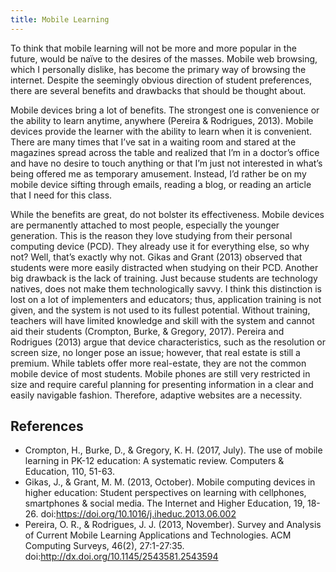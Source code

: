 ```yaml
---
title: Mobile Learning
---
```

To think that mobile learning will not be more and more popular in the future, would be naïve to the desires of the masses.
Mobile web browsing, which I personally dislike, has become the primary way of browsing the internet.
Despite the seemingly obvious direction of student preferences, there are several benefits and drawbacks that should be thought about.

Mobile devices bring a lot of benefits.
The strongest one is convenience or the ability to learn anytime, anywhere (Pereira & Rodrigues, 2013).
Mobile devices provide the learner with the ability to learn when it is convenient.
There are many times that I’ve sat in a waiting room and stared at the magazines spread across the table and realized that I’m in a doctor’s office and have no desire to touch anything or that I’m just not interested in what’s being offered me as temporary amusement.
Instead, I’d rather be on my mobile device sifting through emails, reading a blog, or reading an article that I need for this class.

While the benefits are great, do not bolster its effectiveness.
Mobile devices are permanently attached to most people, especially the younger generation.
This is the reason they love studying from their personal computing device (PCD).
They already use it for everything else, so why not? Well, that’s exactly why not.
Gikas and Grant (2013) observed that students were more easily distracted when studying on their PCD.
Another big drawback is the lack of training.
Just because students are technology natives, does not make them technologically savvy.
I think this distinction is lost on a lot of implementers and educators; thus, application training is not given, and the system is not used to its fullest potential.
Without training, teachers will have limited knowledge and skill with the system and cannot aid their students (Crompton, Burke, & Gregory, 2017).
Pereira and Rodrigues (2013) argue that device characteristics, such as the resolution or screen size, no longer pose an issue; however, that real estate is still a premium.
While tablets offer more real-estate, they are not the common mobile device of most students.
Mobile phones are still very restricted in size and require careful planning for presenting information in a clear and easily navigable fashion.
Therefore, adaptive websites are a necessity.

## References

- Crompton, H., Burke, D., & Gregory, K. H. (2017, July). The use of mobile learning in PK-12 education: A systematic review. Computers & Education, 110, 51-63.
- Gikas, J., & Grant, M. M. (2013, October). Mobile computing devices in higher education: Student perspectives on learning with cellphones, smartphones & social media. The Internet and Higher Education, 19, 18-26. doi:https://doi.org/10.1016/j.iheduc.2013.06.002
- Pereira, O. R., & Rodrigues, J. J. (2013, November). Survey and Analysis of Current Mobile Learning Applications and Technologies. ACM Computing Surveys, 46(2), 27:1-27:35. doi:http://dx.doi.org/10.1145/2543581.2543594